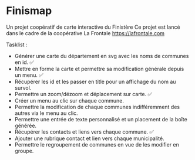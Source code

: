 # Finismap
Un projet coopératif de carte interactive du Finistère
Ce projet est lancé dans le cadre de la coopérative La Frontale https://lafrontale.com


Tasklist :

- Générer une carte du département en svg avec les noms de communes en id. ✅
- Mettre en forme la carte et permettre sa modification générale depuis un menu. ✅
- Récupérer les id et les passer en title pour un affichage du nom au survol.
- Permettre un zoom/dézoom et déplacement sur carte. ✅
- Créer un menu au clic sur chaque commune. 
- Permettre la modification de chaque communes indifféremment des autres via le menu au clic.
- Permettre une entrée de texte personnalisé et un placement de la boîte générée.
- Récupérer les contacts et liens vers chaque commune. ✅
- Ajouter une rubrique contact et lien vers chaque municipalité.
- Permettre le regroupement de communes en vue de les modifier en groupe.
